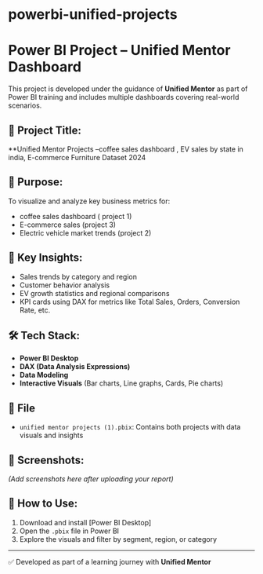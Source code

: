 # powerbi-unified-projects
# Power BI Project – Unified Mentor Dashboard

This project is developed under the guidance of **Unified Mentor** as part of Power BI training and includes multiple dashboards covering real-world scenarios.

## 📁 Project Title:
**Unified Mentor Projects –coffee sales dashboard , EV sales by state in india, E-commerce Furniture Dataset 2024

## 🎯 Purpose:
To visualize and analyze key business metrics for:
- coffee sales dashboard ( project 1)
- E-commerce sales (project 3)
- Electric vehicle market trends (project 2)

## 🧠 Key Insights:
- Sales trends by category and region
- Customer behavior analysis
- EV growth statistics and regional comparisons
- KPI cards using DAX for metrics like Total Sales, Orders, Conversion Rate, etc.

## 🛠️ Tech Stack:
- **Power BI Desktop**
- **DAX (Data Analysis Expressions)**
- **Data Modeling**
- **Interactive Visuals** (Bar charts, Line graphs, Cards, Pie charts)

## 📂 File
- `unified mentor projects (1).pbix`: Contains both projects with data visuals and insights

## 📸 Screenshots:
_(Add screenshots here after uploading your report)_

## 🚀 How to Use:
1. Download and install [Power BI Desktop]
2. Open the `.pbix` file in Power BI
3. Explore the visuals and filter by segment, region, or category

---

✅ Developed as part of a learning journey with **Unified Mentor**
